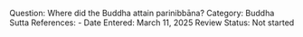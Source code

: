 Question: Where did the Buddha attain parinibbāna?
Category: Buddha
Sutta References: -
Date Entered: March 11, 2025
Review Status: Not started